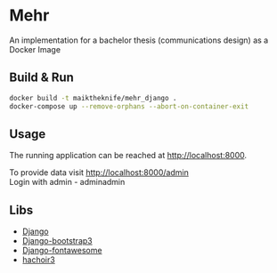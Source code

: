 # Mehr
An implementation for a bachelor thesis (communications design) as a Docker Image

## Build &amp; Run
```bash
docker build -t maiktheknife/mehr_django .
docker-compose up --remove-orphans --abort-on-container-exit
```

## Usage
The running application can be reached at <http://localhost:8000>.

To provide data visit <http://localhost:8000/admin><br />
Login with admin - adminadmin

## Libs
* [Django](https://www.djangoproject.com/)
* [Django-bootstrap3](https://github.com/dyve/django-bootstrap3)
* [Django-fontawesome](https://github.com/redouane/django-fontawesome)
* [hachoir3](https://bitbucket.org/haypo/hachoir3)